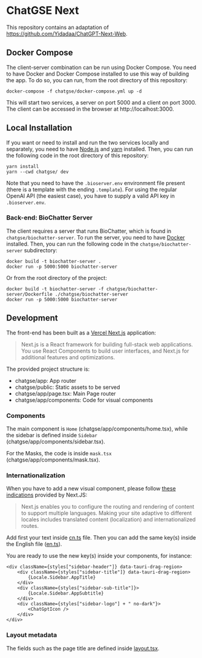 # ChatGSE Next

This repository contains an adaptation of 
https://github.com/Yidadaa/ChatGPT-Next-Web. 

## Docker Compose

The client-server combination can be run using Docker Compose. You need to have
Docker and Docker Compose installed to use this way of building the app. To do
so, you can run, from the root directory of this repository:

```
docker-compose -f chatgse/docker-compose.yml up -d
```

This will start two services, a server on port 5000 and a client on port 3000.
The client can be accessed in the browser at http://localhost:3000.

## Local Installation

If you want or need to install and run the two services locally and separately,
you need to have [Node.js](https://nodejs.org/en/) and
[yarn](https://yarnpkg.com/) installed. Then, you can run the following code in
the root directory of this repository:

```console
yarn install
yarn --cwd chatgse/ dev
```

Note that you need to have the `.bioserver.env` environment file present (there
is a template with the ending `.template`). For using the regular OpenAI API
(the easiest case), you have to supply a valid API key in `.bioserver.env`.

### Back-end: BioChatter Server

The client requires a server that runs BioChatter, which is found in
`chatgse/biochatter-server`.  To run the server, you need to have
[Docker](https://www.docker.com/) installed.  Then, you can run the following
code in the `chatgse/biochatter-server` subdirectory:

```console
docker build -t biochatter-server .
docker run -p 5000:5000 biochatter-server
```

Or from the root directory of the project:

```console
docker build -t biochatter-server -f chatgse/biochatter-server/Dockerfile ./chatgse/biochatter-server
docker run -p 5000:5000 biochatter-server
```

## Development

The front-end has been built as a [Vercel Next.js](https://nextjs.org/docs)
application:

> Next.js is a React framework for building full-stack web applications. You use React Components to build user interfaces, and Next.js for additional features and optimizations.

The provided project structure is:

- chatgse/app: App router
- chatgse/public: Static assets to be served
- chatgse/app/page.tsx: Main Page router
- chatgse/app/components: Code for visual components


### Components

The main component is `Home` (chatgse/app/components/home.tsx), while the
sidebar is defined inside `Sidebar` (chatgse/app/components/sidebar.tsx).

For the Masks, the code is inside `mask.tsx` (chatgse/app/components/mask.tsx).

### Internationalization

When you have to add a new visual component, please follow [these
indications](https://nextjs.org/docs/app/building-your-application/routing/internationalization)
provided by Next.JS:

> Next.js enables you to configure the routing and rendering of content to support multiple languages. Making your site adaptive to different locales includes translated content (localization) and internationalized routes.

Add first your text inside [cn.ts](chatgse/app/locales/cn.ts) file. Then you can
add the same key(s) inside the English file
([en.ts](chatgse/app/locales/en.ts)).

You are ready to use the new key(s) inside your components, for instance:

```tsx
<div className={styles["sidebar-header"]} data-tauri-drag-region>
    <div className={styles["sidebar-title"]} data-tauri-drag-region>
        {Locale.Sidebar.AppTitle}
    </div>
    <div className={styles["sidebar-sub-title"]}>
        {Locale.Sidebar.AppSubtitle}
    </div>
    <div className={styles["sidebar-logo"] + " no-dark"}>
        <ChatGptIcon />
    </div>
</div>
```

### Layout metadata

The fields such as the page title are defined inside
[layout.tsx](chatgse/app/layout.tsx).